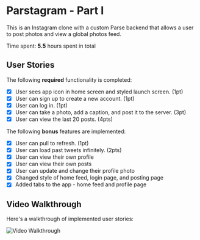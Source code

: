 # Parstagram - Part I

This is an Instagram clone with a custom Parse backend that allows a user to post photos and view a global photos feed.

Time spent: **5.5** hours spent in total

## User Stories

The following **required** functionality is completed:

- [x] User sees app icon in home screen and styled launch screen. (1pt)
- [x] User can sign up to create a new account. (1pt)
- [x] User can log in. (1pt)
- [x] User can take a photo, add a caption, and post it to the server. (3pt)
- [x] User can view the last 20 posts. (4pts)

The following **bonus** features are implemented:

- [x] User can pull to refresh. (1pt)
- [x] User can load past tweets infinitely. (2pts)
- [x] User can view their own profile 
- [x] User can view their own posts
- [x] User can update and change their profile photo
- [x] Changed style of home feed, login page, and posting page
- [x] Added tabs to the app - home feed and profile page

## Video Walkthrough

Here's a walkthrough of implemented user stories:

<img src='http://g.recordit.co/sovmQfAYu2.gif' title='Video Walkthrough' width='' alt='Video Walkthrough' />
